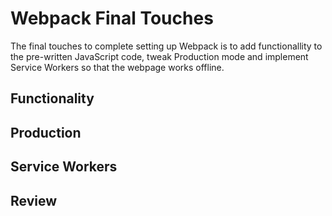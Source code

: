 # Webpack Final Touches
The final touches to complete setting up Webpack is to add functionallity to the pre-written JavaScript code, tweak Production mode and implement Service Workers so that the webpage works offline. 

## Functionality

## Production

## Service Workers

## Review